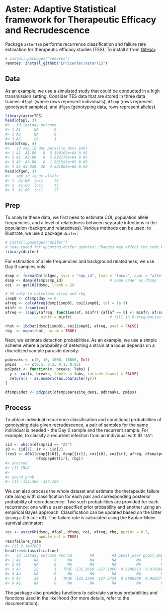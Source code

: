 
<!-- README.md is generated from README.Rmd. Please edit that file -->

# Aster: Adaptive Statistical framework for Therapeutic Efficacy and Recrudescence

Package `asterTES` performs recurrence classification and failure rate
estimation for therapeutic efficacy studies (TES). To install it from
[GitHub](https://github.com/):

``` r
# install.packages("remotes")
remotes::install_github("EPPIcenter/asterTES")
```

## Data

As an example, we use a simulated study that could be conducted in a
high transmission setting. Consider TES data that are stored in three
data frames: `dfppl` (where rows represent individuals), `dfsmp` (rows
represent genotyped samples), and `dfgen` (genotyping data, rows
represent alleles).

``` r
library(asterTES)
head(dfppl, 3)
#>   id lastday outcome
#> 1 A1      NA       0
#> 2 A2      NA       0
#> 3 A3      28       1
head(dfsmp, 4)
#>   id smp_id day parasite_dens pdet
#> 1 A1  A1-D0   0  5.190163e+04 0.95
#> 2 A2  A2-D0   0  2.024178e+04 0.95
#> 3 A3  A3-D0   0  1.501553e+05 0.95
#> 4 A3 A3-D28  28  4.521802e+00 0.50
head(dfgen, 3)
#>   smp_id locus allele
#> 1  A1-D0  loc1     t3
#> 2  A1-D0  loc1     t5
#> 3  A1-D0  loc1     t7
```

## Prep

To analyze these data, we first need to estimate COI, population allele
frequencies, and a level of relatedness between separate infections in
the population (background relatedness). Various methods can be used; to
illustrate, we use a package `dcifer`:

``` r
# install.packages("dcifer")
# Stay tuned for upcoming dcifer updates! Changes may affect the code below
library(dcifer)
```

For estimation of allele frequencies and background relatedness, we use
Day 0 samples only:

``` r
dsmp <- formatDat(dfgen, svar = "smp_id", lvar = "locus", avar = "allele")
dsmp <- dsmp[dfsmp$smp_id]                     # same order as dfsmp
coi  <- getCOI(dsmp, lrank = 2)

# D0 only to calculate afreq and rbg
ismp0 <- dfsmp$day == 0
afreq <- calcAfreq(dsmp[ismp0], coi[ismp0], tol = 1e-5)
minfr <- 1/sum(coi)
afreq <- lapply(afreq, function(af, minfr) {af[af == 0] <- minfr; af/sum(af)},
                minfr = minfr)                 # fill in 0-frequencies

rhat <- ibdDat(dsmp[ismp0], coi[ismp0], afreq, pval = FALSE)
rbg  <- mean(rhat, na.rm = TRUE)
```

Next, we estimate detection probabilities. As an example, we use a
simple scheme where a probability of detecting a strain at a locus
depends on a discretized sample parasite density:

``` r
pdbreaks <- c(0, 10, 1000, 10000, Inf)
pmiss    <- c(0.5, 0.2, 0.1, 0.05)
pd2pdet <- function(x, breaks, labs) {
  y <- cut(x, breaks, labels = labs, include.lowest = FALSE)
  return(1 - as.numeric(as.character(y)))
}

dfsmp$pdet <- pd2pdet(dfsmp$parasite_dens, pdbreaks, pmiss)
```

## Process

To obtain individual recurrence classification and conditional
probabilities of genotyping data given recrudescence, a pair of samples
for the same individual is needed - the Day 0 sample and the recurrent
sample. For example, to classify a recurrent infection from an
individual with ID `"A3"`:

``` r
iid <- which(dfsmp$id == "A3")
i0 <- iid[1]; ir <- iid[2]
(res1 <- A0A1(dsmp[[i0]], dsmp[[ir]], coi[i0], coi[ir], afreq, dfsmp$pdet[i0],
              dfsmp$pdet[ir], rbg))
#> $recrud
#> [1] TRUE
#> 
#> $cond_prob
#> [1] -132.366 -127.106
```

We can also process the whole dataset and estimate the therapeutic
failure rate along with classification for each pair and corresponding
posterior probability of recrudescence. Two such probabilities are
provided for each recurrence: one with a user-specified prior
probability and another using an empirical Bayes approach.
Classification can be updated based on the latter (using a 0.5 cut-off).
The failure rate is calculated using the Kaplan-Meier survival
estimator:

``` r
res <- asterKM(dsmp, dfppl, dfsmp, coi, afreq, rbg, pprior = 0.5, 
               update_est = TRUE)
res$failure_rate
#> [1] 0.1447888
head(res$classification)
#>   id lastday outcome recrud        A0        A1 ppost_user ppost_empB
#> 1 A1      NA       0     NA        NA        NA         NA         NA
#> 2 A2      NA       0     NA        NA        NA         NA         NA
#> 3 A3      28       1   TRUE -132.3660 -127.1060  0.9948313  0.9768664
#> 4 A4      NA       0     NA        NA        NA         NA         NA
#> 5 A5      28       1   TRUE -132.1396 -127.6724  0.9886500  0.9502748
#> 6 A6      NA       0     NA        NA        NA         NA         NA
```

The package also provides functions to calculate various probabilities
and functions used in the likelihood (for more details, refer to the
documentation).

